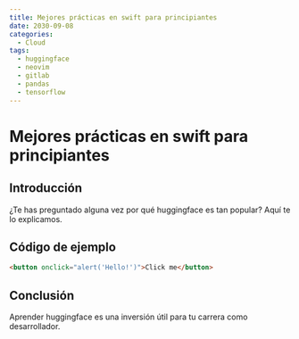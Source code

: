 ```yaml
---
title: Mejores prácticas en swift para principiantes
date: 2030-09-08
categories:
  - Cloud
tags:
  - huggingface
  - neovim
  - gitlab
  - pandas
  - tensorflow
---
```


# Mejores prácticas en swift para principiantes

## Introducción

¿Te has preguntado alguna vez por qué huggingface es tan popular? Aquí te lo explicamos.

## Código de ejemplo

```html
<button onclick="alert('Hello!')">Click me</button>
```

## Conclusión

Aprender huggingface es una inversión útil para tu carrera como desarrollador.